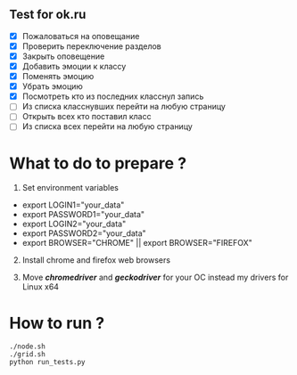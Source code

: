 ## Test for ok.ru

- [x] Пожаловаться на оповещание
- [x] Проверить переключение разделов
- [x] Закрыть оповещение
- [x] Добавить эмоции к классу
- [x] Поменять эмоцию
- [x] Убрать эмоцию
- [x] Посмотреть кто из последних класснул запись
- [ ] Из списка класснувших перейти на любую страницу
- [ ] Открыть всех кто поставил класс
- [ ] Из списка всех перейти на любую страницу

# What to do to prepare ?
1. Set environment variables
- export LOGIN1="your_data"
- export PASSWORD1="your_data"
- export LOGIN2="your_data"
- export PASSWORD2="your_data"
- export BROWSER="CHROME" || export BROWSER="FIREFOX"
2. Install chrome and firefox web browsers

3. Move ***chromedriver*** and ***geckodriver*** for your OC instead my drivers for Linux x64

# How to run ?
```
./node.sh
./grid.sh
python run_tests.py
```


